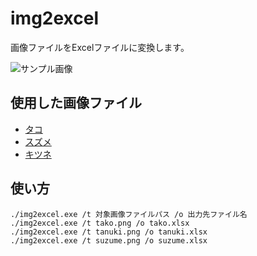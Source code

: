 # img2excel

画像ファイルをExcelファイルに変換します。  

![サンプル画像](./docs/img/fruits.gif)  

## 使用した画像ファイル

- [タコ](https://frame-illust.com/?p=13667)
- [スズメ](https://frame-illust.com/?p=13680)
- [キツネ](https://frame-illust.com/?p=9584)

## 使い方

```shell
./img2excel.exe /t 対象画像ファイルパス /o 出力先ファイル名
./img2excel.exe /t tako.png /o tako.xlsx
./img2excel.exe /t tanuki.png /o tanuki.xlsx
./img2excel.exe /t suzume.png /o suzume.xlsx
```

<!-- https://www.youtube.com/watch?v=2PMSwTQXYnk -->
